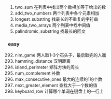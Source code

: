 1. two_sum    在列表中找出两个数相加等于给出的数
2. add_two_numbers    两个列表中各个元素相加
3. longest_substring    找最长的不重复的字符串
4. media_two_arrays    两个列表中找中间值
5. palindromic_substring    找最长的回文

### easy 
292. nim_game    两人取1-3个石头子，最后取完的人赢
416. hamming_distance     汉明距离
463. island_perimeter    矩阵方块的周长
476. num_complement    补数
485. max_consecutive_ones 最大的连续的1的个数
496. next_greater_element    查找大于一个数的值
500. keyboard_row    计算哪个单词在键盘上的一行上
